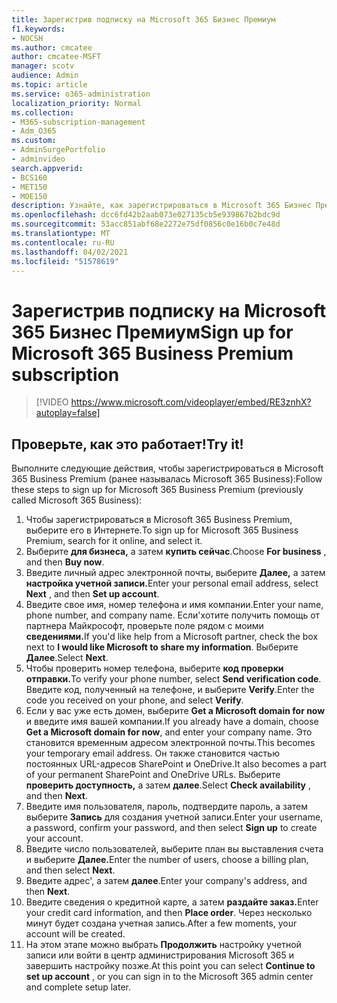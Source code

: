 ```yaml
---
title: Зарегистрив подписку на Microsoft 365 Бизнес Премиум
f1.keywords:
- NOCSH
ms.author: cmcatee
author: cmcatee-MSFT
manager: scotv
audience: Admin
ms.topic: article
ms.service: o365-administration
localization_priority: Normal
ms.collection:
- M365-subscription-management
- Adm_O365
ms.custom:
- AdminSurgePortfolio
- adminvideo
search.appverid:
- BCS160
- MET150
- MOE150
description: Узнайте, как зарегистрироваться в Microsoft 365 Бизнес Премиум.
ms.openlocfilehash: dcc6fd42b2aab073e027135cb5e939867b2bdc9d
ms.sourcegitcommit: 53acc851abf68e2272e75df0856c0e16b0c7e48d
ms.translationtype: MT
ms.contentlocale: ru-RU
ms.lasthandoff: 04/02/2021
ms.locfileid: "51578619"
---
```

# <a name="sign-up-for-microsoft-365-business-premium-subscription"></a><span data-ttu-id="67bbd-103">Зарегистрив подписку на Microsoft 365 Бизнес Премиум</span><span class="sxs-lookup"><span data-stu-id="67bbd-103">Sign up for Microsoft 365 Business Premium subscription</span></span>

> [!VIDEO https://www.microsoft.com/videoplayer/embed/RE3znhX?autoplay=false]

## <a name="try-it"></a><span data-ttu-id="67bbd-104">Проверьте, как это работает!</span><span class="sxs-lookup"><span data-stu-id="67bbd-104">Try it!</span></span>

<span data-ttu-id="67bbd-105">Выполните следующие действия, чтобы зарегистрироваться в Microsoft 365 Business Premium (ранее называлась Microsoft 365 Business):</span><span class="sxs-lookup"><span data-stu-id="67bbd-105">Follow these steps to sign up for Microsoft 365 Business Premium (previously called Microsoft 365 Business):</span></span>

1. <span data-ttu-id="67bbd-106">Чтобы зарегистрироваться в Microsoft 365 Business Premium, выберите его в Интернете.</span><span class="sxs-lookup"><span data-stu-id="67bbd-106">To sign up for Microsoft 365 Business Premium, search for it online, and select it.</span></span>
2. <span data-ttu-id="67bbd-107">Выберите  **для бизнеса,** а затем  **купить сейчас**.</span><span class="sxs-lookup"><span data-stu-id="67bbd-107">Choose  **For business** , and then  **Buy now**.</span></span>
3. <span data-ttu-id="67bbd-108">Введите личный адрес электронной почты, выберите **Далее,** а затем **настройка учетной записи.**</span><span class="sxs-lookup"><span data-stu-id="67bbd-108">Enter your personal email address, select  **Next** , and then  **Set up account**.</span></span>
4. <span data-ttu-id="67bbd-109">Введите свое имя, номер телефона и имя компании.</span><span class="sxs-lookup"><span data-stu-id="67bbd-109">Enter your name, phone number, and company name.</span></span> <span data-ttu-id="67bbd-110">Если&#39;хотите получить помощь от партнера Майкрософт, проверьте поле рядом с моими **сведениями.**</span><span class="sxs-lookup"><span data-stu-id="67bbd-110">If you&#39;d like help from a Microsoft partner, check the box next to  **I would like Microsoft to share my information**.</span></span> <span data-ttu-id="67bbd-111">Выберите  **Далее**.</span><span class="sxs-lookup"><span data-stu-id="67bbd-111">Select  **Next**.</span></span>
5. <span data-ttu-id="67bbd-112">Чтобы проверить номер телефона, выберите **код проверки отправки.**</span><span class="sxs-lookup"><span data-stu-id="67bbd-112">To verify your phone number, select  **Send verification code**.</span></span> <span data-ttu-id="67bbd-113">Введите код, полученный на телефоне, и выберите  **Verify**.</span><span class="sxs-lookup"><span data-stu-id="67bbd-113">Enter the code you received on your phone, and select  **Verify**.</span></span>
6. <span data-ttu-id="67bbd-114">Если у вас уже есть домен, выберите  **Get a Microsoft domain for now** и введите имя вашей компании.</span><span class="sxs-lookup"><span data-stu-id="67bbd-114">If you already have a domain, choose  **Get a Microsoft domain for now**, and enter your company name.</span></span> <span data-ttu-id="67bbd-115">Это становится временным адресом электронной почты.</span><span class="sxs-lookup"><span data-stu-id="67bbd-115">This becomes your temporary email address.</span></span> <span data-ttu-id="67bbd-116">Он также становится частью постоянных URL-адресов SharePoint и OneDrive.</span><span class="sxs-lookup"><span data-stu-id="67bbd-116">It also becomes a part of your permanent SharePoint and OneDrive URLs.</span></span> <span data-ttu-id="67bbd-117">Выберите  **проверить доступность,** а затем  **далее**.</span><span class="sxs-lookup"><span data-stu-id="67bbd-117">Select  **Check availability** , and then  **Next**.</span></span>
7. <span data-ttu-id="67bbd-118">Введите имя пользователя, пароль, подтвердите пароль, а затем выберите  **Запись**  для создания учетной записи.</span><span class="sxs-lookup"><span data-stu-id="67bbd-118">Enter your username, a password, confirm your password, and then select  **Sign up**  to create your account.</span></span>
8. <span data-ttu-id="67bbd-119">Введите число пользователей, выберите план вы выставления счета и выберите **Далее.**</span><span class="sxs-lookup"><span data-stu-id="67bbd-119">Enter the number of users, choose a billing plan, and then select  **Next**.</span></span>
9.  <span data-ttu-id="67bbd-120">Введите адрес&#39;, а затем  **далее**.</span><span class="sxs-lookup"><span data-stu-id="67bbd-120">Enter your company&#39;s address, and then  **Next**.</span></span>
10. <span data-ttu-id="67bbd-121">Введите сведения о кредитной карте, а затем **раздайте заказ.**</span><span class="sxs-lookup"><span data-stu-id="67bbd-121">Enter your credit card information, and then  **Place order**.</span></span> <span data-ttu-id="67bbd-122">Через несколько минут будет создана учетная запись.</span><span class="sxs-lookup"><span data-stu-id="67bbd-122">After a few moments, your account will be created.</span></span>
11. <span data-ttu-id="67bbd-123">На этом этапе можно выбрать  **Продолжить** настройку учетной записи или войти в центр администрирования Microsoft 365 и завершить настройку позже.</span><span class="sxs-lookup"><span data-stu-id="67bbd-123">At this point you can select  **Continue to set up account** , or you can sign in to the Microsoft 365 admin center and complete setup later.</span></span>